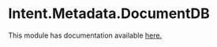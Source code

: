 ﻿# Intent.Metadata.DocumentDB

This module has documentation available [here.](https://docs.intentarchitect.com/articles/modules-common/intent-metadata-documentdb/intent-metadata-documentdb.html)